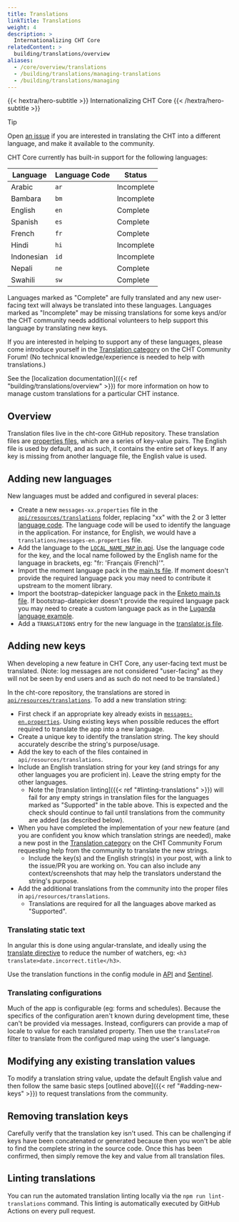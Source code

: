 ```yaml
---
title: Translations
linkTitle: Translations
weight: 4
description: >
  Internationalizing CHT Core
relatedContent: >
  building/translations/overview
aliases:
  - /core/overview/translations
  - /building/translations/managing-translations
  - /building/translations/managing
---
```

{{< hextra/hero-subtitle >}}
  Internationalizing CHT Core
{{< /hextra/hero-subtitle >}}
> [!TIP]
> Open [an issue](https://github.com/medic/cht-core/issues/new) if you are interested in translating the CHT into a different language, and make it available to the community.

CHT Core currently has built-in support for the following languages:

| Language   | Language Code | Status     |
|------------|---------------|------------|
| Arabic     | `ar`          | Incomplete |
| Bambara    | `bm`          | Incomplete |
| English    | `en`          | Complete   |
| Spanish    | `es`          | Complete   |
| French     | `fr`          | Complete   |
| Hindi      | `hi`          | Incomplete |
| Indonesian | `id`          | Incomplete |
| Nepali     | `ne`          | Complete   |
| Swahili    | `sw`          | Complete   |

Languages marked as "Complete" are fully translated and any new user-facing text will always be translated into these languages. Languages marked as "Incomplete" may be missing translations for some keys and/or the CHT community needs additional volunteers to help support this language by translating new keys. 

If you are interested in helping to support any of these languages, please come introduce yourself in the [Translation category](https://forum.communityhealthtoolkit.org/c/product/translations/35) on the CHT Community Forum! (No technical knowledge/experience is needed to help with translations.)

See the [localization documentation]({{< ref "building/translations/overview" >}}) for more information on how to manage custom translations for a particular CHT instance.

## Overview

Translation files live in the cht-core GitHub repository. These translation files are [properties files](https://en.wikipedia.org/wiki/.properties), which are a series of key-value pairs. The English file is used by default, and as such, it contains the entire set of keys. If any key is missing from another language file, the English value is used.

## Adding new languages

New languages must be added and configured in several places:

- Create a new `messages-xx.properties` file in the [`api/resources/translations`](https://github.com/medic/cht-core/tree/master/api/resources/translations) folder, replacing "xx" with the 2 or 3 letter [language code](https://en.wikipedia.org/wiki/List_of_ISO_639_language_codes). The language code will be used to identify the language in the application. For instance, for English, we would have a `translations/messages-en.properties` file.
- Add the language to the [`LOCAL_NAME_MAP` in api](https://github.com/medic/cht-core/blob/e6d184946affc62773d569168216a5b913f38a30/api/src/translations.js#L17). Use the language code for the key, and the local name followed by the English name for the language in brackets, eg: "fr: 'Français (French)'".
- Import the moment language pack in the [main.ts file](https://github.com/medic/cht-core/blob/e6d184946affc62773d569168216a5b913f38a30/webapp/src/ts/main.ts#L23). If moment doesn't provide the required language pack you may need to contribute it upstream to the moment library.
- Import the bootstrap-datepicker language pack in the [Enketo main.ts file](https://github.com/medic/cht-core/blob/master/webapp/src/js/enketo/main.js). If bootstrap-datepicker doesn't provide the required language pack you may need to create a custom language pack as in the [Luganda language example](https://github.com/medic/cht-core/blob/master/webapp/src/js/enketo/bootstrap-datepicker.lg.js).
- Add a `TRANSLATIONS` entry for the new language in the [translator.js file](https://github.com/medic/cht-core/blob/master/webapp/src/js/bootstrapper/translator.js).

## Adding new keys

When developing a new feature in CHT Core, any user-facing text must be translated. (Note: log messages are not considered "user-facing" as they will not be seen by end users and as such do not need to be translated.)

In the cht-core repository, the translations are stored in [`api/resources/translations`](https://github.com/medic/cht-core/tree/master/api/resources/translations). To add a new translation string:

- First check if an appropriate key already exists in [`messages-en.properties`](https://github.com/medic/cht-core/blob/master/api/resources/translations/messages-en.properties). Using existing keys when possible reduces the effort required to translate the app into a new language.
- Create a unique key to identify the translation string. The key should accurately describe the string's purpose/usage.
- Add the key to each of the files contained in `api/resources/translations`.
- Include an English translation string for your key (and strings for any other languages you are proficient in). Leave the string empty for the other languages.
    - Note the [translation linting]({{< ref "#linting-translations" >}}) will fail for any empty strings in translation files for the languages marked as "Supported" in the table above. This is expected and the check should continue to fail until translations from the community are added (as described below).
- When you have completed the implementation of your new feature (and you are confident you know which translation strings are needed), make a new post in the [Translation category](https://forum.communityhealthtoolkit.org/c/product/translations/35) on the CHT Community Forum requesting help from the community to translate the new strings. 
    - Include the key(s) and the English string(s) in your post, with a link to the issue/PR you are working on. You can also include any context/screenshots that may help the translators understand the string's purpose.
- Add the additional translations from the community into the proper files in `api/resources/translations`.
    - Translations are required for all the languages above marked as "Supported".


### Translating static text

In angular this is done using angular-translate, and ideally using the [translate directive](http://angular-translate.github.io/docs/#/guide/05_using-translate-directive) to reduce the number of watchers, eg: `<h3 translate>date.incorrect.title</h3>`.

Use the translation functions in the config module in [API](https://github.com/medic/cht-core/blob/e6d184946affc62773d569168216a5b913f38a30/api/src/config.js#L72) and [Sentinel](https://github.com/medic/cht-core/blob/e6d184946affc62773d569168216a5b913f38a30/sentinel/src/config.js#L88).

### Translating configurations

Much of the app is configurable (eg: forms and schedules). Because the specifics of the configuration aren't known during development time, these can't be provided via messages. Instead, configurers can provide a map of locale to value for each translated property. Then use the `translateFrom` filter to translate from the configured map using the user's language.

## Modifying any existing translation values

To modify a translation string value, update the default English value and then follow the same basic steps [outlined above]({{< ref "#adding-new-keys" >}}) to request translations from the community.

## Removing translation keys

Carefully verify that the translation key isn't used. This can be challenging if keys have been concatenated or generated because then you won't be able to find the complete string in the source code. Once this has been confirmed, then simply remove the key and value from all translation files.

## Linting translations

You can run the automated translation linting locally via the `npm run lint-translations` command. This linting is automatically executed by GitHub Actions on every pull request.
